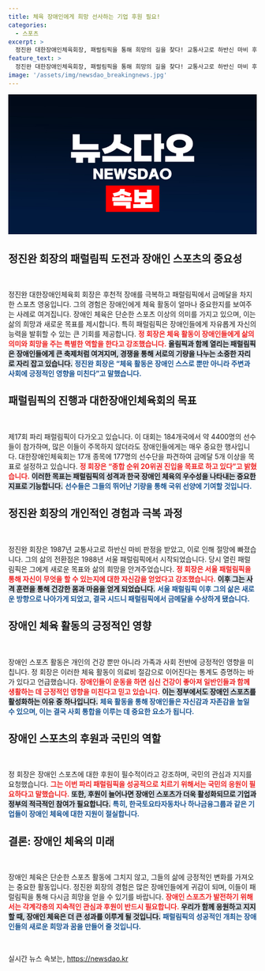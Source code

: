 ```yaml
---
title: 체육 장애인에게 희망 선사하는 기업 후원 필요!
categories:
  - 스포츠
excerpt: >
  정진완 대한장애인체육회장, 패럴림픽을 통해 희망의 길을 찾다! 교통사고로 하반신 마비 후 다시 일어난 그의 도전과 83명의 선수단의 금메달 목표, 국민의 응원이 절실하다!
feature_text: >
  정진완 대한장애인체육회장, 패럴림픽을 통해 희망의 길을 찾다! 교통사고로 하반신 마비 후 다시 일어난 그의 도전과 83명의 선수단의 금메달 목표, 국민의 응원이 절실하다!
image: '/assets/img/newsdao_breakingnews.jpg'
---
```


<p><img src="/assets/img/newsdao_breakingnews.jpg" alt="koreaapp 속보" /></p>

<h2 data-ke-size="size26">정진완 회장의 패럴림픽 도전과 장애인 스포츠의 중요성</h2>

<p data-ke-size="size16">&nbsp;</p>

<p>정진완 대한장애인체육회 회장은 후천적 장애를 극복하고 패럴림픽에서 금메달을 차지한 스포츠 영웅입니다. 그의 경험은 장애인에게 체육 활동이 얼마나 중요한지를 보여주는 사례로 여겨집니다. 장애인 체육은 단순한 스포츠 이상의 의미를 가지고 있으며, 이는 삶의 희망과 새로운 목표를 제시합니다. 특히 패럴림픽은 장애인들에게 자유롭게 자신의 능력을 발휘할 수 있는 큰 기회를 제공합니다. <b><span style="color: #ee2323;">정 회장은 체육 활동이 장애인들에게 삶의 의미와 희망을 주는 특별한 역할을 한다고 강조했습니다.</span></b> <b><span style="background-color: #21538527;">올림픽과 함께 열리는 패럴림픽은 장애인들에게 큰 축제처럼 여겨지며, 경쟁을 통해 서로의 기량을 나누는 소중한 자리로 자리 잡고 있습니다.</span></b> <b><span style="color: #1a5490;">정진완 회장은 “체육 활동은 장애인 스스로 뿐만 아니라 주변과 사회에 긍정적인 영향을 미친다”고 말했습니다.</span></b></p>

<h2 data-ke-size="size26">패럴림픽의 진행과 대한장애인체육회의 목표</h2>

<p data-ke-size="size16">&nbsp;</p>

<p>제17회 파리 패럴림픽이 다가오고 있습니다. 이 대회는 184개국에서 약 4400명의 선수들이 참가하며, 많은 이들이 주목하지 않더라도 장애인들에게는 매우 중요한 행사입니다. 대한장애인체육회는 17개 종목에 177명의 선수단을 파견하여 금메달 5개 이상을 목표로 설정하고 있습니다. <b><span style="color: #ee2323;">정 회장은 “종합 순위 20위권 진입을 목표로 하고 있다”고 밝혔습니다.</span></b> <b><span style="background-color: #21538527;">이러한 목표는 패럴림픽의 성격과 한국 장애인 체육의 우수성을 나타내는 중요한 지표로 기능합니다.</span></b> <b><span style="color: #1a5490;">선수들은 그들의 뛰어난 기량을 통해 국위 선양에 기여할 것입니다.</span></b></p>

<h2 data-ke-size="size26">정진완 회장의 개인적인 경험과 극복 과정</h2>

<p data-ke-size="size16">&nbsp;</p>

<p>정진완 회장은 1987년 교통사고로 하반신 마비 판정을 받았고, 이로 인해 절망에 빠졌습니다. 그의 삶의 전환점은 1988년 서울 패럴림픽에서 시작되었습니다. 당시 열린 패럴림픽은 그에게 새로운 목표와 삶의 희망을 안겨주었습니다. <b><span style="color: #ee2323;">정 회장은 서울 패럴림픽을 통해 자신이 무엇을 할 수 있는지에 대한 자신감을 얻었다고 강조했습니다.</span></b> <b><span style="background-color: #21538527;">이후 그는 사격 훈련을 통해 건강한 몸과 마음을 얻게 되었습니다.</span></b> <b><span style="color: #1a5490;">서울 패럴림픽 이후 그의 삶은 새로운 방향으로 나아가게 되었고, 결국 시드니 패럴림픽에서 금메달을 수상하게 됐습니다.</span></b></p>

<h2 data-ke-size="size26">장애인 체육 활동의 긍정적인 영향</h2>

<p data-ke-size="size16">&nbsp;</p>

<p>장애인 스포츠 활동은 개인의 건강 뿐만 아니라 가족과 사회 전반에 긍정적인 영향을 미칩니다. 정 회장은 이러한 체육 활동이 의료비 절감으로 이어진다는 통계도 증명하는 바가 있다고 언급했습니다. <b><span style="color: #ee2323;">장애인들이 운동을 하면 심신 건강이 좋아져 일반인들과 함께 생활하는 데 긍정적인 영향을 미친다고 믿고 있습니다.</span></b> <b><span style="background-color: #21538527;">이는 정부에서도 장애인 스포츠를 활성화하는 이유 중 하나입니다.</span></b> <b><span style="color: #1a5490;">체육 활동을 통해 장애인들은 자신감과 자존감을 높일 수 있으며, 이는 결국 사회 통합을 이루는 데 중요한 요소가 됩니다.</span></b></p>

<h2 data-ke-size="size26">장애인 스포츠의 후원과 국민의 역할</h2>

<p data-ke-size="size16">&nbsp;</p>

<p>정 회장은 장애인 스포츠에 대한 후원이 필수적이라고 강조하며, 국민의 관심과 지지를 요청했습니다. <b><span style="color: #ee2323;">그는 이번 파리 패럴림픽을 성공적으로 치르기 위해서는 국민의 응원이 필요하다고 말했습니다.</span></b> <b><span style="background-color: #21538527;">또한, 후원이 늘어나면 장애인 스포츠가 더욱 활성화되므로 기업과 정부의 적극적인 참여가 필요합니다.</span></b> <b><span style="color: #1a5490;">특히, 한국토요타자동차나 하나금융그룹과 같은 기업들이 장애인 체육에 대한 지원이 절실합니다.</span></b></p>

<h2 data-ke-size="size26">결론: 장애인 체육의 미래</h2>

<p data-ke-size="size16">&nbsp;</p>

<p>장애인 체육은 단순한 스포츠 활동에 그치지 않고, 그들의 삶에 긍정적인 변화를 가져오는 중요한 활동입니다. 정진완 회장의 경험은 많은 장애인들에게 귀감이 되며, 이들이 패럴림픽을 통해 다시금 희망을 얻을 수 있기를 바랍니다. <b><span style="color: #ee2323;">장애인 스포츠가 발전하기 위해서는 각계각층의 지속적인 관심과 후원이 반드시 필요합니다.</span></b> <b><span style="background-color: #21538527;">우리가 함께 응원하고 지지할 때, 장애인 체육은 더 큰 성과를 이루게 될 것입니다.</span></b> <b><span style="color: #1a5490;">패럴림픽의 성공적인 개최는 장애인들의 새로운 희망과 꿈을 만들어 줄 것입니다.</span></b></p>

<p data-ke-size="size16">&nbsp;</p>
실시간 뉴스 속보는, <a href="https://newsdao.kr" rel="dofollow">https://newsdao.kr</a>


